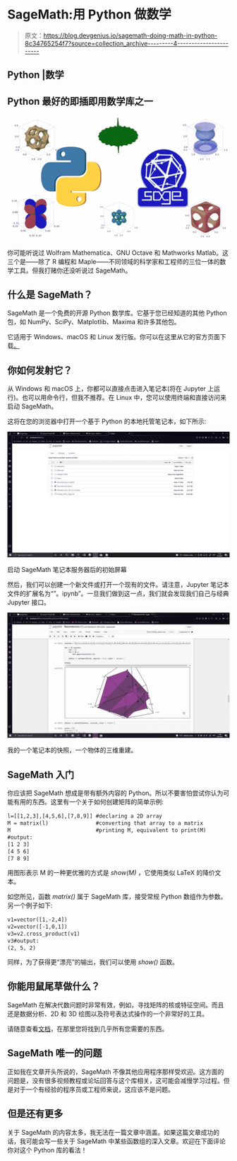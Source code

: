 # SageMath:用 Python 做数学

> 原文：<https://blog.devgenius.io/sagemath-doing-math-in-python-8c34765254f7?source=collection_archive---------4----------------------->

## Python |数学

## Python 最好的即插即用数学库之一

![](img/c8509baf5cdd8d253f79a3da6e2717b7.png)

你可能听说过 Wolfram Mathematica、GNU Octave 和 Mathworks Matlab。这三个是——除了 R 编程和 Maple——不同领域的科学家和工程师的三位一体的数学工具。但我打赌你还没听说过 SageMath。

## 什么是 SageMath？

SageMath 是一个免费的开源 Python 数学库。它基于您已经知道的其他 Python 包，如 NumPy、SciPy、Matplotlib、Maxima 和许多其他包。

它适用于 Windows、macOS 和 Linux 发行版。你可以在这里从它的官方页面下载[。](https://www.sagemath.org/download.html)

## 你如何发射它？

从 Windows 和 macOS 上，你都可以直接点击进入笔记本(将在 Jupyter 上运行)。也可以用命令行，但我不推荐。在 Linux 中，您可以使用终端和直接访问来启动 SageMath。

这将在您的浏览器中打开一个基于 Python 的本地托管笔记本，如下所示:

![](img/57b866c7fbae042d59970fdf5f59c33b.png)

启动 SageMath 笔记本服务器后的初始屏幕

然后，我们可以创建一个新文件或打开一个现有的文件。请注意，Jupyter 笔记本文件的扩展名为“”。ipynb”。一旦我们做到这一点，我们就会发现我们自己与经典 Jupyter 接口。

![](img/cc12c34c7841539b8ac14d8baa3af419.png)

我的一个笔记本的快照，一个物体的三维重建。

## SageMath 入门

你应该把 SageMath 想成是带有额外内容的 Python。所以不要害怕尝试你认为可能有用的东西。这里有一个关于如何创建矩阵的简单示例:

```
l=[[1,2,3],[4,5,6],[7,8,9]] #declaring a 2D array
M = matrix(l)               #converting that array to a matrix
M                           #printing M, equivalent to print(M) #output:
[1 2 3]
[4 5 6]
[7 8 9]
```

用图形表示 M 的一种更优雅的方式是 *show(M)* ，它使用类似 LaTeX 的降价文本。

如您所见，函数 *matrix()* 属于 SageMath 库，接受常规 Python 数组作为参数。另一个例子如下:

```
v1=vector([1,-2,4])
v2=vector([-1,0,1])
v3=v2.cross_product(v1)
v3#output:
(2, 5, 2)
```

同样，为了获得更“漂亮”的输出，我们可以使用 *show()* 函数。

## 你能用鼠尾草做什么？

SageMath 在解决代数问题时非常有效，例如，寻找矩阵的核或特征空间。而且还是数据分析、2D 和 3D 绘图以及符号表达式操作的一个非常好的工具。

请随意查看[文档](https://doc.sagemath.org/html/en/)，在那里您将找到几乎所有您需要的东西。

## SageMath 唯一的问题

正如我在文章开头所说的，SageMath 不像其他应用程序那样受欢迎。这方面的问题是，没有很多视频教程或论坛回答与这个库相关，这可能会减慢学习过程。但是对于一个有经验的程序员或工程师来说，这应该不是问题。

## 但是还有更多

关于 SageMath 的内容太多，我无法在一篇文章中涵盖。如果这篇文章成功的话，我可能会写一些关于 SageMath 中某些函数组的深入文章。欢迎在下面评论你对这个 Python 库的看法！